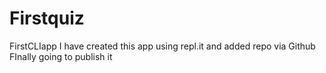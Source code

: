 # Firstquiz
FirstCLIapp
I have created this app using repl.it and added repo via Github
FInally going to publish it